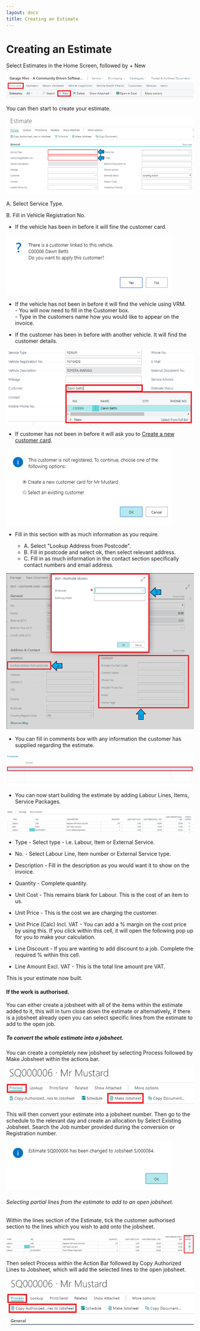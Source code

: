 ```yaml
---
layout: docs
title: Creating an Estimate
---
```


#   Creating an Estimate 

Select Estimates in the Home Screen, followed by + New

![](media/garagehive-create-an-estimate7.png)

You can then start to create your estimate. 

![](media/garagehive-create-an-estimate8.png)

A.  Select Service Type. 

B. Fill in Vehicle Registration No.<br>

*   If the vehicle has been in before it will fine the customer card. 

![](media/garagehive-create-an-estimate10.png)

*   If the vehicle has not been in before it will find the vehicle using VRM. <br>
            - You will now need to fill in the Customer box. <br>
            - Type in the customers name how you would like to appear on the invoice.<br>
            

- If the customer has been in before with another vehicle. It will find the customer details. 

![](media/garagehive-create-an-estimate9.png)

*   If customer has not been in before it will ask you to [Create a new customer card](docs/garagehive-create-a-customer-card.html "Create Customer Card").

![](media/garagehive-create-an-estimate11.png)

*    Fill in this section with as much information as you require. 

        *   A.  Select "Lookup Address from Postcode".
        *   B.  Fill in postcode and select ok, then select relevant address. 
        *   C.  Fill in as much information in the contact section specifically contact numbers and email address. 

![](media/garagehive-create-an-estimate12.png)

*   You can fill in comments box with any information the customer has supplied regarding the estimate. 

![](media/garagehive-create-a-booking10.png)

*   You can now start building the estimate by adding Labour Lines, Items, Service Packages.

![](media/garagehive-create-an-estimate13.png)

*   Type - Select type - i.e. Labour, Item or External Service. 

*   No. - Select Labour Line, Item number or External Service type.

*  Description - Fill in the description as you would want it to show on the invoice. 

*   Quantity - Complete quantity.   

*   Unit Cost - This remains blank for Labour. This is the cost of an item to us. 

*  Unit Price - This is the cost we are charging the customer. 

*   Unit Price (Calc) Incl. VAT - You can add a % margin on the cost price by using this. If you click within this cell, it will open the following pop up for you to make your calculation. 


*   Line Discount - If you are wanting to add discount to a job. Complete the required % within this cell.

*   Line Amount Excl. VAT - This is the total line amount pre VAT. 

This is your estimate now built. 

####    If the work is authorised. 

You can either create a jobsheet with all of the items within the estimate added to it, this will in turn close down the estimate or alternatively, if there is a jobsheet already open you can select specific lines from the estimate to add to the open job. 

##### To convert the whole estimate into a jobsheet. 

You can create a completely new jobsheet by selecting Process followed by Make Jobsheet within the actions bar. 

![](media/garagehive-create-an-estimate16.png)

This will then convert your estimate into a jobsheet number. Then go to the schedule to the relevant day and create an allocation by Select Existing Jobsheet. Search the Job number provided during the conversion or Registration number. 

![](media/garagehive-create-an-estimate17.png)

######  Selecting partial lines from the estimate to add to an open jobsheet. 

Within the lines section of the Estimate, tick the customer authorised section to the lines which you wish to add onto the jobsheet. 

![](media/garagehive-create-an-estimate14.png)

Then select Process within the Action Bar followed by Copy Authorized Lines to Jobsheet, which will add the selected lines to the open jobsheet. 

![](media/garagehive-create-an-estimate15.png)





